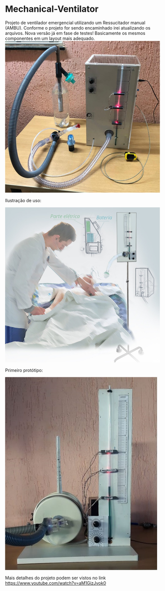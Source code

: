 # Mechanical-Ventilator


Projeto de ventilador emergencial utilizando um Ressucitador manual (AMBU). Conforme o projeto for sendo encaminhado irei atualizando os arquivos.
Nova versão já em fase de testes! Basicamente os mesmos componentes em um layout mais adequado.
![Ilustração de uso](https://github.com/paulohenriquemo/Mechanical-Ventilator/blob/master/Ventilador%20Mark%20II.jpg)

Ilustração de uso:

![Ilustração de uso](https://github.com/paulohenriquemo/Mechanical-Ventilator/blob/master/Ilustra%C3%A7%C3%A3o.jpeg)

Primeiro protótipo:

![Primeiro Protótipo](https://github.com/paulohenriquemo/Mechanical-Ventilator/blob/master/Ventilador.jpeg)

Mais detalhes do projeto podem ser vistos no link https://www.youtube.com/watch?v=aM1GizJvok0
